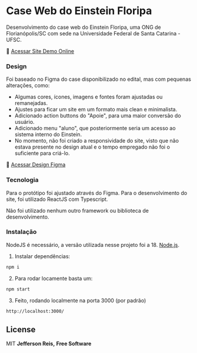 # Case Web do Einstein Floripa

Desenvolvimento do case web do Einstein Floripa, uma ONG de Florianópolis/SC com sede na Universidade Federal de Santa Catarina - UFSC.


🔗 [Acessar Site Demo Online](https://main--case-einstein.netlify.app/) 

### Design
Foi baseado no Figma do case disponibilizado no edital, mas com pequenas alterações, como:
- Algumas cores, ícones, imagens e fontes foram ajustadas ou remanejadas.
- Ajustes para ficar um site em um formato mais clean e minimalista.
- Adicionado action buttons do "Apoie", para uma maior conversão do usuário.
- Adicionado menu "aluno", que posteriormente seria um acesso ao sistema interno do Einstein.
- No momento, não foi criado a responsividade do site, visto que não estava presente no design atual e o tempo empregado não foi o suficiente para criá-lo.

🔗 [Acessar Design Figma](https://www.figma.com/design/SbtROBadqFWbOyfayNhCXp/Case-Web-(Copy)?node-id=1-2&t=pwTiR4fasiTfIelb-1) 


### Tecnologia

Para o protótipo foi ajustado através do Figma.
Para o desenvolvimento do site, foi utilizado ReactJS com Typescript.

Não foi utilizado nenhum outro framework ou biblioteca de desenvolvimento.

### Instalação

NodeJS é necessário, a versão utilizada nesse projeto foi a 18. [Node.js](https://nodejs.org/).

1. Instalar dependências:
```sh
npm i
```

2. Para rodar locamente basta um:
```sh
npm start
```

3. Feito, rodando localmente na porta 3000 (por padrão)
```sh
http://localhost:3000/
```


## License

MIT
**Jefferson Reis,**
**Free Software**
